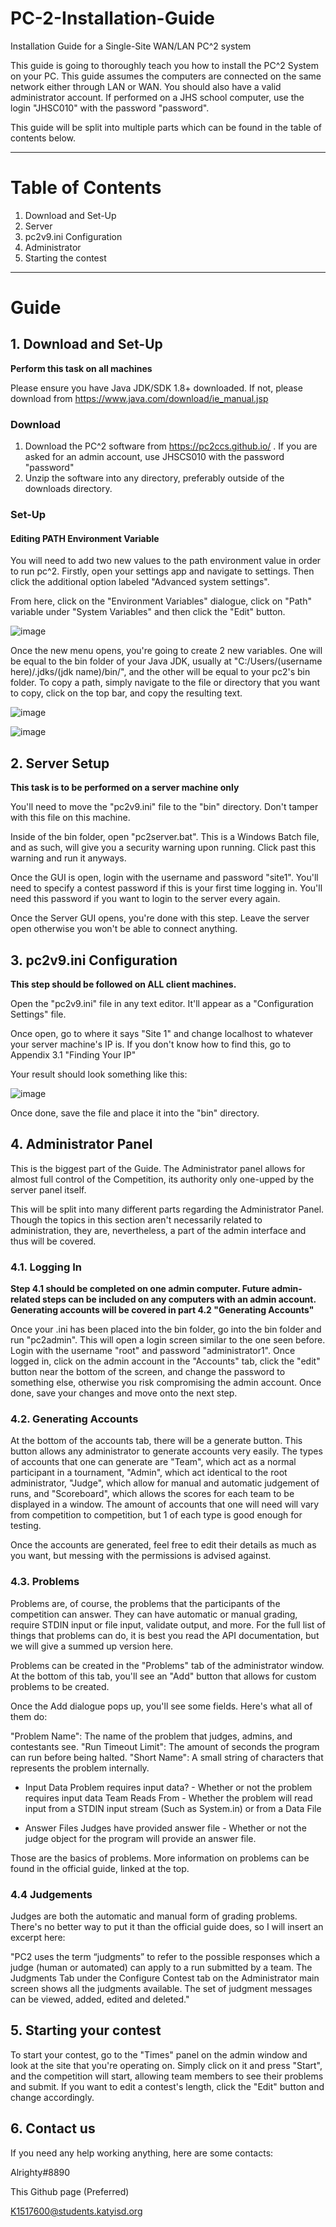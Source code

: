 # PC-2-Installation-Guide
Installation Guide for a Single-Site WAN/LAN PC^2 system



This guide is going to thoroughly teach you how to install the PC^2 System on your PC. This guide assumes the computers are connected on the same network either through LAN or WAN. You should also have a valid administrator account. If performed on a JHS school computer, use the login "JHSC010" with the password "password".

This guide will be split into multiple parts which can be found in the table of contents below. 
____________________________________________________________

# Table of Contents

1. Download and Set-Up 
2. Server
3. pc2v9.ini Configuration
4. Administrator
5. Starting the contest
_________________________________________________________

# Guide


## 1. Download and Set-Up ##

**Perform this task on all machines**

Please ensure you have Java JDK/SDK 1.8+ downloaded. If not, please download from https://www.java.com/download/ie_manual.jsp

### Download ###
1. Download the PC^2 software from https://pc2ccs.github.io/ . If you are asked for an admin account, use JHSCS010 with the password "password"
2. Unzip the software into any directory, preferably outside of the downloads directory.

### Set-Up ### 

#### Editing PATH Environment Variable ####

You will need to add two new values to the path environment value in order to run pc^2. Firstly, open your settings app and navigate to settings. Then click the additional option labeled "Advanced system settings".

From here, click on the "Environment Variables" dialogue, click on "Path" variable under "System Variables" and then click the "Edit" button. 

![image](https://user-images.githubusercontent.com/98120580/150407950-121834e2-b0c4-4b01-8246-65a235f50e04.png)

Once the new menu opens, you're going to create 2 new variables. One will be equal to the bin folder of your Java JDK, usually at "C:/Users/(username here)/.jdks/(jdk name)/bin/", and the other will be equal to your pc2's bin folder. To copy a path, simply navigate to the file or directory that you want to copy, click on the top bar, and copy the resulting text. 

![image](https://user-images.githubusercontent.com/98120580/150408679-c69a45a7-b195-45e3-b191-9cd85413a477.png)


![image](https://user-images.githubusercontent.com/98120580/150408581-15823fa3-77be-474c-8e93-788dfe1ddd6e.png)

## 2. Server Setup ##

**This task is to be performed on a server machine only**

You'll need to move the "pc2v9.ini" file to the "bin" directory. Don't tamper with this file on this machine.

Inside of the bin folder, open "pc2server.bat". This is a Windows Batch file, and as such, will give you a security warning upon running. Click past this warning and run it anyways. 

Once the GUI is open, login with the username and password "site1". You'll need to specify a contest password if this is your first time logging in. You'll need this password if you want to login to the server every again.

Once the Server GUI opens, you're done with this step. Leave the server open otherwise you won't be able to connect anything.

## 3. pc2v9.ini Configuration ##

**This step should be followed on ALL client machines.**

Open the "pc2v9.ini" file in any text editor. It'll appear as a "Configuration Settings" file. 

Once open, go to where it says "Site 1" and change localhost to whatever your server machine's IP is. If you don't know how to find this, go to Appendix 3.1 "Finding Your IP"

Your result should look something like this: 

![image](https://user-images.githubusercontent.com/98120580/150585321-5d4b5365-ce0d-47e5-b302-c2d37e359b9f.png)

Once done, save the file and place it into the "bin" directory.

## 4. Administrator Panel ##



This is the biggest part of the Guide. The Administrator panel allows for almost full control of the Competition, its authority only one-upped by the server panel itself.

This will be split into many different parts regarding the Administrator Panel. Though the topics in this section aren't necessarily related to administration, they are, nevertheless, a part of the admin interface and thus will be covered. 

### 4.1. Logging In ###

**Step 4.1 should be completed on one admin computer. Future admin-related steps can be included on any computers with an admin account. Generating accounts will be covered in part 4.2 "Generating Accounts"**

Once your .ini has been placed into the bin folder, go into the bin folder and run "pc2admin". This will open a login screen similar to the one seen before. Login with the username "root" and password "administrator1". Once logged in, click on the admin account in the "Accounts" tab, click the "edit" button near the bottom of the screen, and change the password to something else, otherwise you risk compromising the admin account. Once done, save your changes and move onto the next step.

### 4.2. Generating Accounts ###

At the bottom of the accounts tab, there will be a generate button. This button allows any administrator to generate accounts very easily. The types of accounts that one can generate are "Team", which act as a normal participant in a tournament, "Admin", which act identical to the root administrator, "Judge", which allow for manual and automatic judgement of runs, and "Scoreboard", which allows the scores for each team to be displayed in a window. The amount of accounts that one will need will vary from competition to competition, but 1 of each type is good enough for testing.

Once the accounts are generated, feel free to edit their details as much as you want, but messing with the permissions is advised against. 

### 4.3. Problems ###

Problems are, of course, the problems that the participants of the competition can answer. They can have automatic or manual grading, require STDIN input or file input, validate output, and more. For the full list of things that problems can do, it is best you read the API documentation, but we will give a summed up version here.

Problems can be created in the "Problems" tab of the administrator window. At the bottom of this tab, you'll see an "Add" button that allows for custom problems to be created.

Once the Add dialogue pops up, you'll see some fields. Here's what all of them do:

"Problem Name": The name of the problem that judges, admins, and contestants see.
"Run Timeout Limit": The amount of seconds the program can run before being halted.
"Short Name": A small string of characters that represents the problem internally.

- Input Data
  Problem requires input data? - Whether or not the problem requires input data
  Team Reads From - Whether the problem will read input from a STDIN input stream (Such as System.in) or from a Data File

- Answer Files
  Judges have provided answer file - Whether or not the judge object for the program will provide an answer file. 

Those are the basics of problems. More information on problems can be found in the official guide, linked at the top.

### 4.4 Judgements ###

Judges are both the automatic and manual form of grading problems. There's no better way to put it than the official guide does, so I will insert an excerpt here:

  "PC2 uses the term “judgments” to refer to the possible responses which a judge (human or
  automated) can apply to a run submitted by a team. The Judgments Tab under the Configure Contest
  tab on the Administrator main screen shows all the judgments available. The set of judgment
  messages can be viewed, added, edited and deleted."

## 5. Starting your contest ##

  To start your contest, go to the "Times" panel on the admin window and look at the site that you're operating on. Simply click on it and press "Start", and the competition will start, allowing team members to see their problems and submit. If you want to edit a contest's length, click the "Edit" button and change accordingly.


## 6. Contact us ##

If you need any help working anything, here are some contacts:

Alrighty#8890

This Github page (Preferred)

K1517600@students.katyisd.org
